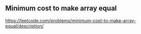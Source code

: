 ## Minimum cost to make array equal
https://leetcode.com/problems/minimum-cost-to-make-array-equal/description/
